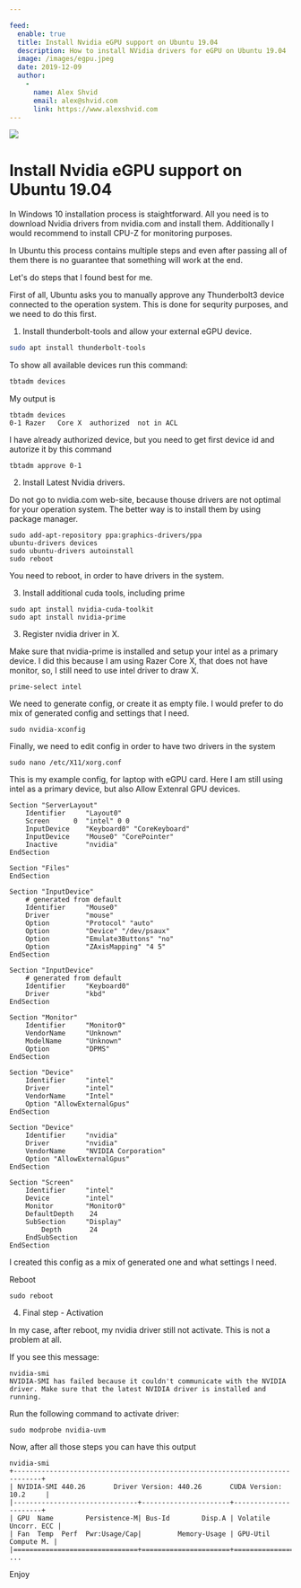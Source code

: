 ```yaml
---

feed:
  enable: true
  title: Install Nvidia eGPU support on Ubuntu 19.04
  description: How to install NVidia drivers for eGPU on Ubuntu 19.04
  image: /images/egpu.jpeg
  date: 2019-12-09
  author:
    -
      name: Alex Shvid
      email: alex@shvid.com
      link: https://www.alexshvid.com
---
```


![](/images/egpu.jpeg)

# Install Nvidia eGPU support on Ubuntu 19.04

In Windows 10 installation process is staightforward. All you need is to download Nvidia drivers from nvidia.com and install them.
Additionally I would recommend to install CPU-Z for monitoring purposes.

In Ubuntu this process contains multiple steps and even after passing all of them there is no guarantee that something will work at the end.

Let's do steps that I found best for me.

First of all, Ubuntu asks you to manually approve any Thunderbolt3 device connected to the operation system. This is done for sequrity purposes, and we need to do this first.

1) Install thunderbolt-tools and allow your external eGPU device.

``` bash
sudo apt install thunderbolt-tools
```
To show all available devices run this command:

``` bash
tbtadm devices
```

My output is

```
tbtadm devices
0-1	Razer	Core X	authorized	not in ACL 
```

I have already authorized device, but you need to get first device id and autorize it by this command

```
tbtadm approve 0-1
```

2) Install Latest Nvidia drivers. 

Do not go to nvidia.com web-site, because thouse drivers are not optimal for your operation system. The better way is to install them by using package manager.

```
sudo add-apt-repository ppa:graphics-drivers/ppa
ubuntu-drivers devices
sudo ubuntu-drivers autoinstall
sudo reboot
```

You need to reboot, in order to have drivers in the system.

3) Install additional cuda tools, including prime

```
sudo apt install nvidia-cuda-toolkit
sudo apt install nvidia-prime
```

3) Register nvidia driver in X.

Make sure that nvidia-prime is installed and setup your intel as a primary device.
I did this because I am using Razer Core X, that does not have monitor, so, I still need to use intel driver to draw X.

```
prime-select intel
```

We need to generate config, or create it as empty file.
I would prefer to do mix of generated config and settings that I need.

```
sudo nvidia-xconfig
```

Finally, we need to edit config in order to have two drivers in the system

```
sudo nano /etc/X11/xorg.conf
```

This is my example config, for laptop with eGPU card. Here I am still using intel as a primary device, but also Allow Extenral GPU devices.

```
Section "ServerLayout"
    Identifier     "Layout0"
    Screen      0  "intel" 0 0
    InputDevice    "Keyboard0" "CoreKeyboard"
    InputDevice    "Mouse0" "CorePointer"
    Inactive       "nvidia"
EndSection

Section "Files"
EndSection

Section "InputDevice"
    # generated from default
    Identifier     "Mouse0"
    Driver         "mouse"
    Option         "Protocol" "auto"
    Option         "Device" "/dev/psaux"
    Option         "Emulate3Buttons" "no"
    Option         "ZAxisMapping" "4 5"
EndSection

Section "InputDevice"
    # generated from default
    Identifier     "Keyboard0"
    Driver         "kbd"
EndSection

Section "Monitor"
    Identifier     "Monitor0"
    VendorName     "Unknown"
    ModelName      "Unknown"
    Option         "DPMS"
EndSection

Section "Device"
    Identifier     "intel"
    Driver         "intel"
    VendorName     "Intel"
    Option "AllowExternalGpus"
EndSection

Section "Device"
    Identifier     "nvidia"
    Driver         "nvidia"
    VendorName     "NVIDIA Corporation"
    Option "AllowExternalGpus"
EndSection

Section "Screen"
    Identifier     "intel"
    Device         "intel"
    Monitor        "Monitor0"
    DefaultDepth    24
    SubSection     "Display"
        Depth       24
    EndSubSection
EndSection

```

I created this config as a mix of generated one and what settings I need.

Reboot

```
sudo reboot
```

4) Final step - Activation

In my case, after reboot, my nvidia driver still not activate. This is not a problem at all.

If you see this message:
```
nvidia-smi
NVIDIA-SMI has failed because it couldn't communicate with the NVIDIA driver. Make sure that the latest NVIDIA driver is installed and running.
```

Run the following command to activate driver:

```
sudo modprobe nvidia-uvm
```

Now, after all those steps you can have this output

```
nvidia-smi
+-----------------------------------------------------------------------------+
| NVIDIA-SMI 440.26       Driver Version: 440.26       CUDA Version: 10.2     |
|-------------------------------+----------------------+----------------------+
| GPU  Name        Persistence-M| Bus-Id        Disp.A | Volatile Uncorr. ECC |
| Fan  Temp  Perf  Pwr:Usage/Cap|         Memory-Usage | GPU-Util  Compute M. |
|===============================+======================+======================|
...
```

Enjoy


